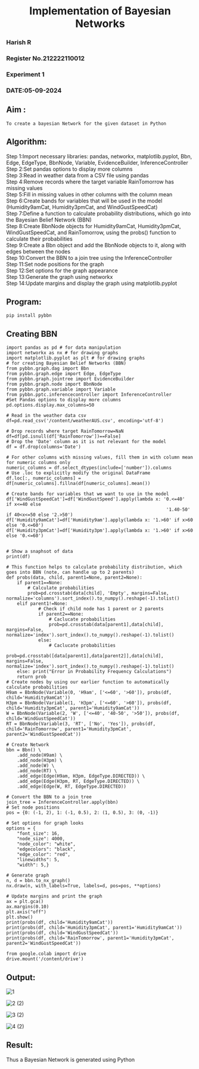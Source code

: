 <H1 ALIGN=CENTER> Implementation of Bayesian Networks</H1>
<H3> Harish R</H3>
<H3>Register No.212222110012</H3>
<H3> Experiment 1</H3>
<H3>DATE:05-09-2024</H3>

## Aim :
    To create a bayesian Network for the given dataset in Python
## Algorithm:
Step 1:Import necessary libraries: pandas, networkx, matplotlib.pyplot, Bbn, Edge, EdgeType, BbnNode, Variable, EvidenceBuilder, InferenceController<br/>
Step 2:Set pandas options to display more columns<br/>
Step 3:Read in weather data from a CSV file using pandas<br/>
Step 4:Remove records where the target variable RainTomorrow has missing values<br/>
Step 5:Fill in missing values in other columns with the column mean<br/>
Step 6:Create bands for variables that will be used in the model (Humidity9amCat, Humidity3pmCat, and WindGustSpeedCat)<br/>
Step 7:Define a function to calculate probability distributions, which go into the Bayesian Belief Network (BBN)<br/>
Step 8:Create BbnNode objects for Humidity9amCat, Humidity3pmCat, WindGustSpeedCat, and RainTomorrow, using the probs() function to calculate their probabilities<br/>
Step 9:Create a Bbn object and add the BbnNode objects to it, along with edges between the nodes<br/>
Step 10:Convert the BBN to a join tree using the InferenceController<br/>
Step 11:Set node positions for the graph<br/>
Step 12:Set options for the graph appearance<br/>
Step 13:Generate the graph using networkx<br/>
Step 14:Update margins and display the graph using matplotlib.pyplot<br/>

## Program:
```
pip install pybbn
```
## Creating BBN
```
import pandas as pd # for data manipulation
import networkx as nx # for drawing graphs
import matplotlib.pyplot as plt # for drawing graphs
# for creating Bayesian Belief Networks (BBN)
from pybbn.graph.dag import Bbn
from pybbn.graph.edge import Edge, EdgeType
from pybbn.graph.jointree import EvidenceBuilder
from pybbn.graph.node import BbnNode
from pybbn.graph.variable import Variable
from pybbn.pptc.inferencecontroller import InferenceController
#Set Pandas options to display more columns
pd.options.display.max_columns=50

# Read in the weather data csv
df=pd.read_csv('/content/weatherAUS.csv', encoding='utf-8')

# Drop records where target RainTomorrow=NaN
df=df[pd.isnull(df['RainTomorrow'])==False]
# Drop the 'Date' column as it is not relevant for the model
df = df.drop(columns='Date')

# For other columns with missing values, fill them in with column mean for numeric columns only
numeric_columns = df.select_dtypes(include=['number']).columns
# Use .loc to explicitly modify the original DataFrame
df.loc[:, numeric_columns] = df[numeric_columns].fillna(df[numeric_columns].mean())

# Create bands for variables that we want to use in the model
df['WindGustSpeedCat']=df['WindGustSpeed'].apply(lambda x: '0.<=40'   if x<=40 else
                                                            '1.40-50' if 40<x<=50 else '2.>50')
df['Humidity9amCat']=df['Humidity9am'].apply(lambda x: '1.>60' if x>60 else '0.<=60')
df['Humidity3pmCat']=df['Humidity3pm'].apply(lambda x: '1.>60' if x>60 else '0.<=60')


# Show a snaphsot of data
print(df)

# This function helps to calculate probability distribution, which goes into BBN (note, can handle up to 2 parents)
def probs(data, child, parent1=None, parent2=None):
    if parent1==None:
        # Calculate probabilities
        prob=pd.crosstab(data[child], 'Empty', margins=False, normalize='columns').sort_index().to_numpy().reshape(-1).tolist()
    elif parent1!=None:
            # Check if child node has 1 parent or 2 parents
            if parent2==None:
                # Caclucate probabilities
                prob=pd.crosstab(data[parent1],data[child], margins=False, normalize='index').sort_index().to_numpy().reshape(-1).tolist()
            else:
                # Caclucate probabilities
                prob=pd.crosstab([data[parent1],data[parent2]],data[child], margins=False, normalize='index').sort_index().to_numpy().reshape(-1).tolist()
    else: print("Error in Probability Frequency Calculations")
    return prob
# Create nodes by using our earlier function to automatically calculate probabilities
H9am = BbnNode(Variable(0, 'H9am', ['<=60', '>60']), probs(df, child='Humidity9amCat'))
H3pm = BbnNode(Variable(1, 'H3pm', ['<=60', '>60']), probs(df, child='Humidity3pmCat', parent1='Humidity9amCat'))
W = BbnNode(Variable(2, 'W', ['<=40', '40-50', '>50']), probs(df, child='WindGustSpeedCat'))
RT = BbnNode(Variable(3, 'RT', ['No', 'Yes']), probs(df, child='RainTomorrow', parent1='Humidity3pmCat', parent2='WindGustSpeedCat'))

# Create Network
bbn = Bbn() \
    .add_node(H9am) \
    .add_node(H3pm) \
    .add_node(W) \
    .add_node(RT) \
    .add_edge(Edge(H9am, H3pm, EdgeType.DIRECTED)) \
    .add_edge(Edge(H3pm, RT, EdgeType.DIRECTED)) \
    .add_edge(Edge(W, RT, EdgeType.DIRECTED))

# Convert the BBN to a join tree
join_tree = InferenceController.apply(bbn)
# Set node positions
pos = {0: (-1, 2), 1: (-1, 0.5), 2: (1, 0.5), 3: (0, -1)}

# Set options for graph looks
options = {
    "font_size": 16,
    "node_size": 4000,
    "node_color": "white",
    "edgecolors": "black",
    "edge_color": "red",
    "linewidths": 5,
    "width": 5,}

# Generate graph
n, d = bbn.to_nx_graph()
nx.draw(n, with_labels=True, labels=d, pos=pos, **options)

# Update margins and print the graph
ax = plt.gca()
ax.margins(0.10)
plt.axis("off")
plt.show()
print(probs(df, child='Humidity9amCat'))
print(probs(df, child='Humidity3pmCat', parent1='Humidity9amCat'))
print(probs(df, child='WindGustSpeedCat'))
print(probs(df, child='RainTomorrow', parent1='Humidity3pmCat', parent2='WindGustSpeedCat'))

```
```
from google.colab import drive
drive.mount('/content/drive')
```

## Output:

![1](https://github.com/user-attachments/assets/08036dc6-8c3e-41de-bcea-3f97ec61cb16)

![2 (2)](https://github.com/user-attachments/assets/3b92bdd2-a4ec-4a71-8e60-506596089308)

![3 (2)](https://github.com/user-attachments/assets/d8cd9371-665c-43c9-8aa1-604ef6922020)

![4 (2)](https://github.com/user-attachments/assets/b7bdecb5-f90f-49ae-85fe-a9f002206e5c)


## Result:
   Thus a Bayesian Network is generated using Python
